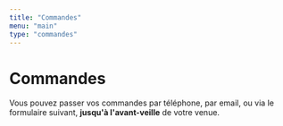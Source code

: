 ```yaml
---
title: "Commandes"
menu: "main"
type: "commandes"
---
```


# Commandes

Vous pouvez passer vos commandes par téléphone, par email, ou via le formulaire
suivant, **jusqu'à l'avant-veille** de votre venue.
